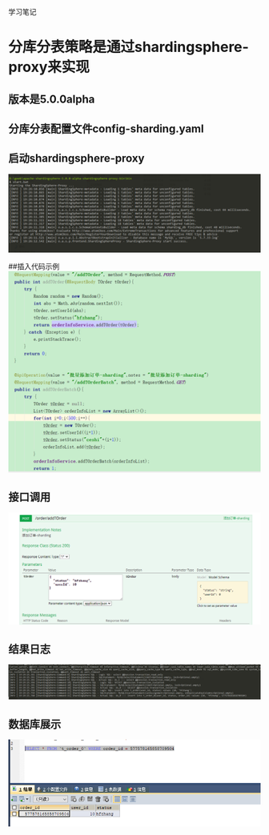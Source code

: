 学习笔记
# 分库分表策略是通过shardingsphere-proxy来实现
## 版本是5.0.0alpha
## 分库分表配置文件config-sharding.yaml

## 启动shardingsphere-proxy
![avatar](启动.png)

##插入代码示例
![avatar](插入.png)

## 接口调用
![avatar](调用.png)

## 结果日志
![avatar](日志.png)

## 数据库展示
![avatar](数据库.png)

